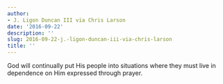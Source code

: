 ```yaml
---
author:
- J. Ligon Duncan III via Chris Larson
date: '2016-09-22'
description: ''
slug: 2016-09-22-j.-ligon-duncan-iii-via-chris-larson
title: ''
---
```

God will continually put His people into situations where they must live in dependence on Him expressed through prayer.



